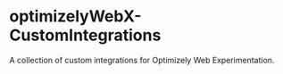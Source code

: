 # optimizelyWebX-CustomIntegrations
A collection of custom integrations for Optimizely Web Experimentation.
